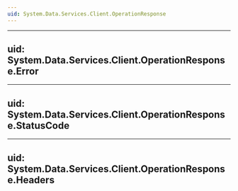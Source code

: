 ```yaml
---
uid: System.Data.Services.Client.OperationResponse
---
```


---
uid: System.Data.Services.Client.OperationResponse.Error
---

---
uid: System.Data.Services.Client.OperationResponse.StatusCode
---

---
uid: System.Data.Services.Client.OperationResponse.Headers
---
